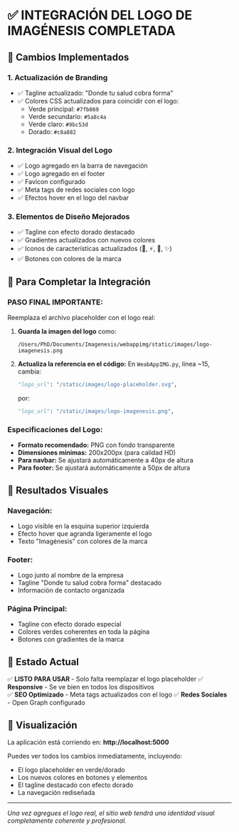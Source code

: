 # ✅ INTEGRACIÓN DEL LOGO DE IMAGÉNESIS COMPLETADA

## 🎨 Cambios Implementados

### 1. **Actualización de Branding**
- ✅ Tagline actualizado: "Donde tu salud cobra forma"
- ✅ Colores CSS actualizados para coincidir con el logo:
  - Verde principal: `#7fb069`
  - Verde secundario: `#5a8c4a`
  - Verde claro: `#9bc53d`
  - Dorado: `#c8a882`

### 2. **Integración Visual del Logo**
- ✅ Logo agregado en la barra de navegación
- ✅ Logo agregado en el footer
- ✅ Favicon configurado
- ✅ Meta tags de redes sociales con logo
- ✅ Efectos hover en el logo del navbar

### 3. **Elementos de Diseño Mejorados**
- ✅ Tagline con efecto dorado destacado
- ✅ Gradientes actualizados con nuevos colores
- ✅ Iconos de características actualizados (🌿, ⚡, 🤝, ✨)
- ✅ Botones con colores de la marca

## 📁 Para Completar la Integración

### **PASO FINAL IMPORTANTE:**
Reemplaza el archivo placeholder con el logo real:

1. **Guarda la imagen del logo** como:
   ```
   /Users/PhD/Documents/Imagenesis/webappimg/static/images/logo-imagenesis.png
   ```

2. **Actualiza la referencia en el código:**
   En `WeabAppIMG.py`, línea ~15, cambia:
   ```python
   "logo_url": "/static/images/logo-placeholder.svg",
   ```
   por:
   ```python
   "logo_url": "/static/images/logo-imagenesis.png",
   ```

### **Especificaciones del Logo:**
- **Formato recomendado:** PNG con fondo transparente
- **Dimensiones mínimas:** 200x200px (para calidad HD)
- **Para navbar:** Se ajustará automáticamente a 40px de altura
- **Para footer:** Se ajustará automáticamente a 50px de altura

## 🎯 Resultados Visuales

### **Navegación:**
- Logo visible en la esquina superior izquierda
- Efecto hover que agranda ligeramente el logo
- Texto "Imagénesis" con colores de la marca

### **Footer:**
- Logo junto al nombre de la empresa
- Tagline "Donde tu salud cobra forma" destacado
- Información de contacto organizada

### **Página Principal:**
- Tagline con efecto dorado especial
- Colores verdes coherentes en toda la página
- Botones con gradientes de la marca

## 🚀 Estado Actual

✅ **LISTO PARA USAR** - Solo falta reemplazar el logo placeholder
✅ **Responsive** - Se ve bien en todos los dispositivos  
✅ **SEO Optimizado** - Meta tags actualizados con el logo
✅ **Redes Sociales** - Open Graph configurado

## 📱 Visualización

La aplicación está corriendo en: **http://localhost:5000**

Puedes ver todos los cambios inmediatamente, incluyendo:
- El logo placeholder en verde/dorado
- Los nuevos colores en botones y elementos
- El tagline destacado con efecto dorado
- La navegación rediseñada

---

*Una vez agregues el logo real, el sitio web tendrá una identidad visual completamente coherente y profesional.*
